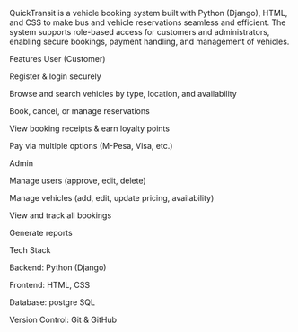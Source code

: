 QuickTransit is a vehicle booking system built with Python (Django), HTML, and CSS to make bus and vehicle reservations seamless and efficient. The system supports role-based access for customers and administrators, enabling secure bookings, payment handling, and management of vehicles.

 Features
 User (Customer)

Register & login securely

Browse and search vehicles by type, location, and availability

Book, cancel, or manage reservations

View booking receipts & earn loyalty points

Pay via multiple options (M-Pesa, Visa, etc.)

 Admin

Manage users (approve, edit, delete)

Manage vehicles (add, edit, update pricing, availability)

View and track all bookings

Generate reports

 Tech Stack

Backend: Python (Django)

Frontend: HTML, CSS

Database: postgre SQL

Version Control: Git & GitHub
